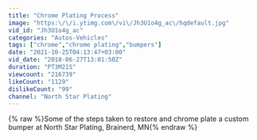 ```yaml
---
title: "Chrome Plating Process"
image: "https:\/\/i.ytimg.com\/vi\/Jh3U1o4g_ac\/hqdefault.jpg"
vid_id: "Jh3U1o4g_ac"
categories: "Autos-Vehicles"
tags: ["chrome","chrome plating","bumpers"]
date: "2021-10-25T04:13:47+03:00"
vid_date: "2018-06-27T13:01:50Z"
duration: "PT3M21S"
viewcount: "216739"
likeCount: "1129"
dislikeCount: "99"
channel: "North Star Plating"
---
```

{% raw %}Some of the steps taken to restore and chrome plate a custom bumper at North Star Plating, Brainerd, MN{% endraw %}
